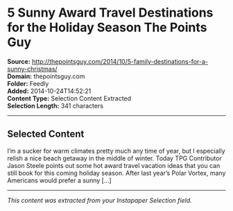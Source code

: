 # 5 Sunny Award Travel Destinations for the Holiday Season The Points Guy

**Source:** http://thepointsguy.com/2014/10/5-family-destinations-for-a-sunny-christmas/  
**Domain:** thepointsguy.com  
**Folder:** Feedly  
**Added:** 2014-10-24T14:52:21  
**Content Type:** Selection Content Extracted  
**Selection Length:** 341 characters  


---

## Selected Content

I’m a sucker for warm climates pretty much any time of year, but I especially relish a nice beach getaway in the middle of winter. Today TPG Contributor Jason Steele points out some hot award travel vacation ideas that you can still book for this coming holiday season. After last year’s Polar Vortex, many Americans would prefer a sunny […]

---

*This content was extracted from your Instapaper Selection field.*